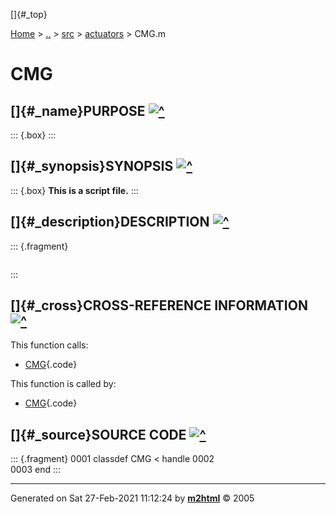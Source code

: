 []{#_top}

<div>

[Home](../../../index.html) \> [..](#) \> [src](#) \>
[actuators](index.html) \> CMG.m

</div>

# CMG

## []{#_name}PURPOSE [![\^](../../../up.png)](#_top)

::: {.box}
:::

## []{#_synopsis}SYNOPSIS [![\^](../../../up.png)](#_top)

::: {.box}
**This is a script file.**
:::

## []{#_description}DESCRIPTION [![\^](../../../up.png)](#_top)

::: {.fragment}
``` {.comment}
```
:::

## []{#_cross}CROSS-REFERENCE INFORMATION [![\^](../../../up.png)](#_top)

This function calls:

-   [CMG](CMG.html){.code}

This function is called by:

-   [CMG](CMG.html){.code}

## []{#_source}SOURCE CODE [![\^](../../../up.png)](#_top)

::: {.fragment}
    0001 classdef CMG < handle
    0002     
    0003 end
:::

------------------------------------------------------------------------

Generated on Sat 27-Feb-2021 11:12:24 by
**[m2html](http://www.artefact.tk/software/matlab/m2html/ "Matlab Documentation in HTML")**
© 2005
